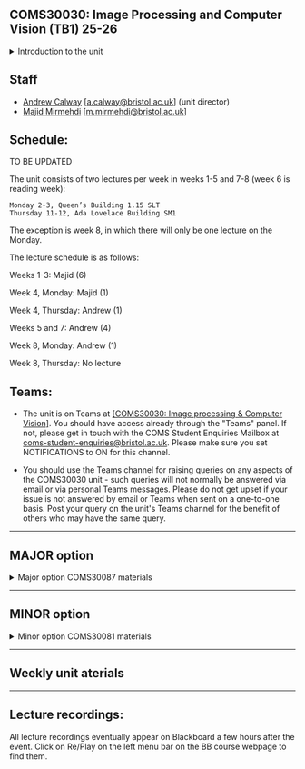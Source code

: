 ## COMS30030: Image Processing and Computer Vision  (TB1) 25-26

<details>
<summary> Introduction to the unit</summary>

## Introduction

This is the teaching unit for the 3rd year CS option Image Processing and Computer Vision. The unit covers all the content needed to take the minor option as part of COMS30081 Topics in CS and the major option COMS30087.

Broadly speaking, Image Processing (IP) refers to techniques that transform images into other images, whilst Computer Vision (CV) concerns extracting information about the scene captured in an image. Examples of IP include filtering, spatial transformation, enhancement, compression, denoising and restoration, and of CV, include detection and recognition of objects, activities, people, places, etc, extraction of 3-D structure and motion, visual navigation and general scene understanding. However, there is considerable overlap between the two areas and thus a strict definition neither exists nor is especially useful, e.g. some techniques can be viewed as either IP or CV and CV often uses IP techniques as a starting point.

Both the minor and major options provide an introduction to both topics, with the major option providing additional practical experience of converting theory into practice. The focus is on covering the fundamental principles and ideas and their use in example techniques. The latter includes edge detection, filtering, segmentation, object detection, stereo and motion estimation. The content is divided into two parts, the first covering techniques applied to still images (Majid) and the second covering techniques applied to multiple images and video (Andrew).

Finally, a word about deep learning. It is probably fair to say that both IP and CV have been changed dramatically by the advent of deep learning techniques, which has revolutionised and facilitated great strides in both topics. For example, the vast majority of papers at the major conferences describing state of the art techniques will be based on deep learning. However, it is also true to say that to contribute to or make use of this work requires a good understanding of the fundamentals that are covered in this unit. With this, you will be well prepared to take 4th year units in deep learning that cover techniques and applications in IP and CV, i.e. COMSM0045 Applied Deep Learning and COMSM0159 Advanced Visual AI.

## Unit Materials and Textbooks

Lectures slides and related material can be found under Weekly Unit Materials below.  The material is not taught strictly along the lines of a textbook. However, often it is useful to read around a topic to get a different perspective and the many textbooks on image processing and computer vision can be helpful for this. It is also worth looking on the web for material, but you should always refer back to the content covered in lectures as your definitive source. You are also encouraged to ask questions about any aspects you do not understand or want clarifying - either ask at the end of a lecture or message on the unit's Team page. Your question is most likely something others may ask too and by putting it on Teams, our response will potentially benefit many others.

</details>


## Staff

- [Andrew Calway](http://people.cs.bris.ac.uk/~andrew/) [a.calway@bristol.ac.uk] (unit director)
- [Majid Mirmehdi](https://majidmirmehdi.github.io/) [m.mirmehdi@bristol.ac.uk]  



## Schedule:
TO BE UPDATED

The unit consists of two lectures per week in weeks 1-5 and 7-8 (week 6 is reading week):

    Monday 2-3, Queen’s Building 1.15 SLT
    Thursday 11-12, Ada Lovelace Building SM1

The exception is week 8, in which there will only be one lecture on the Monday.

The lecture schedule is as follows:

Weeks 1-3: Majid (6)

Week 4, Monday: Majid (1)

Week 4, Thursday: Andrew (1)

Weeks 5 and 7: Andrew (4)

Week 8, Monday: Andrew (1)

Week 8, Thursday: No lecture



## Teams:
* The unit is on Teams at [[COMS30030: Image processing & Computer Vision]]().  You should have access already through the "Teams" panel.  If not, please get in touch with the COMS Student Enquiries Mailbox at coms-student-enquiries@bristol.ac.uk. Please make sure you set NOTIFICATIONS to ON for this channel.

* You should use the Teams channel for raising queries on any aspects of the COMS30030 unit - such queries will not normally be answered via email or via personal Teams messages. Please do not get upset if your issue is not answered by email or Teams when sent on a one-to-one basis. Post your query on the unit's Teams channel for the benefit of others who may have the same query.

---

## MAJOR option

<details>
<summary> Major option COMS30087 materials</summary>

TO BE UPDATED

Note that the laboratory sessions for the major option COMS30087 are timetabled to take place in weeks 1-5 and 7-8 on Thursdays at 9-11 in Queens Building 1.80 - refer to the COMS30087 BlackBoard page for details and possible variations. The major option assignment will then be done during weeks 9-11.


## Labs:

TAs:

</details>

---

## MINOR option

<details>
<summary> Minor option COMS30081 materials</summary>

## Exam info:
* The exam is closed-book (so no additional materials are allowed).

</details>

---


## Weekly unit aterials

---
## Lecture recordings:
All lecture recordings eventually appear on Blackboard a few hours after the event. Click on Re/Play on the left menu bar on the BB course webpage to find them.
